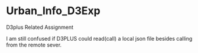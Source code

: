 # Urban_Info_D3Exp
D3plus Related Assignment

I am still confused if D3PLUS could read(call) a local json file besides calling from the remote sever.
